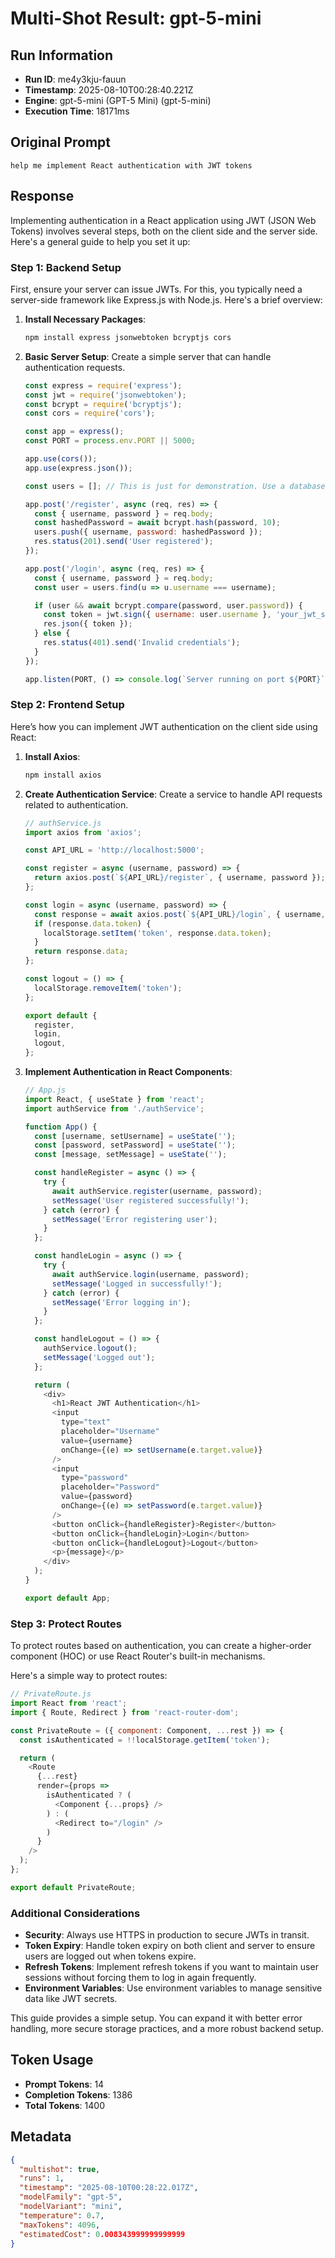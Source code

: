 # Multi-Shot Result: gpt-5-mini

## Run Information
- **Run ID**: me4y3kju-fauun
- **Timestamp**: 2025-08-10T00:28:40.221Z
- **Engine**: gpt-5-mini (GPT-5 Mini) (gpt-5-mini)
- **Execution Time**: 18171ms

## Original Prompt
```
help me implement React authentication with JWT tokens
```

## Response
Implementing authentication in a React application using JWT (JSON Web Tokens) involves several steps, both on the client side and the server side. Here's a general guide to help you set it up:

### Step 1: Backend Setup

First, ensure your server can issue JWTs. For this, you typically need a server-side framework like Express.js with Node.js. Here's a brief overview:

1. **Install Necessary Packages**:
   ```bash
   npm install express jsonwebtoken bcryptjs cors
   ```

2. **Basic Server Setup**:
   Create a simple server that can handle authentication requests.

   ```javascript
   const express = require('express');
   const jwt = require('jsonwebtoken');
   const bcrypt = require('bcryptjs');
   const cors = require('cors');

   const app = express();
   const PORT = process.env.PORT || 5000;

   app.use(cors());
   app.use(express.json());

   const users = []; // This is just for demonstration. Use a database in production.

   app.post('/register', async (req, res) => {
     const { username, password } = req.body;
     const hashedPassword = await bcrypt.hash(password, 10);
     users.push({ username, password: hashedPassword });
     res.status(201).send('User registered');
   });

   app.post('/login', async (req, res) => {
     const { username, password } = req.body;
     const user = users.find(u => u.username === username);

     if (user && await bcrypt.compare(password, user.password)) {
       const token = jwt.sign({ username: user.username }, 'your_jwt_secret', { expiresIn: '1h' });
       res.json({ token });
     } else {
       res.status(401).send('Invalid credentials');
     }
   });

   app.listen(PORT, () => console.log(`Server running on port ${PORT}`));
   ```

### Step 2: Frontend Setup

Here’s how you can implement JWT authentication on the client side using React:

1. **Install Axios**:
   ```bash
   npm install axios
   ```

2. **Create Authentication Service**:
   Create a service to handle API requests related to authentication.

   ```javascript
   // authService.js
   import axios from 'axios';

   const API_URL = 'http://localhost:5000';

   const register = async (username, password) => {
     return axios.post(`${API_URL}/register`, { username, password });
   };

   const login = async (username, password) => {
     const response = await axios.post(`${API_URL}/login`, { username, password });
     if (response.data.token) {
       localStorage.setItem('token', response.data.token);
     }
     return response.data;
   };

   const logout = () => {
     localStorage.removeItem('token');
   };

   export default {
     register,
     login,
     logout,
   };
   ```

3. **Implement Authentication in React Components**:

   ```javascript
   // App.js
   import React, { useState } from 'react';
   import authService from './authService';

   function App() {
     const [username, setUsername] = useState('');
     const [password, setPassword] = useState('');
     const [message, setMessage] = useState('');

     const handleRegister = async () => {
       try {
         await authService.register(username, password);
         setMessage('User registered successfully!');
       } catch (error) {
         setMessage('Error registering user');
       }
     };

     const handleLogin = async () => {
       try {
         await authService.login(username, password);
         setMessage('Logged in successfully!');
       } catch (error) {
         setMessage('Error logging in');
       }
     };

     const handleLogout = () => {
       authService.logout();
       setMessage('Logged out');
     };

     return (
       <div>
         <h1>React JWT Authentication</h1>
         <input
           type="text"
           placeholder="Username"
           value={username}
           onChange={(e) => setUsername(e.target.value)}
         />
         <input
           type="password"
           placeholder="Password"
           value={password}
           onChange={(e) => setPassword(e.target.value)}
         />
         <button onClick={handleRegister}>Register</button>
         <button onClick={handleLogin}>Login</button>
         <button onClick={handleLogout}>Logout</button>
         <p>{message}</p>
       </div>
     );
   }

   export default App;
   ```

### Step 3: Protect Routes

To protect routes based on authentication, you can create a higher-order component (HOC) or use React Router's built-in mechanisms.

Here's a simple way to protect routes:

```javascript
// PrivateRoute.js
import React from 'react';
import { Route, Redirect } from 'react-router-dom';

const PrivateRoute = ({ component: Component, ...rest }) => {
  const isAuthenticated = !!localStorage.getItem('token');

  return (
    <Route
      {...rest}
      render={props =>
        isAuthenticated ? (
          <Component {...props} />
        ) : (
          <Redirect to="/login" />
        )
      }
    />
  );
};

export default PrivateRoute;
```

### Additional Considerations

- **Security**: Always use HTTPS in production to secure JWTs in transit.
- **Token Expiry**: Handle token expiry on both client and server to ensure users are logged out when tokens expire.
- **Refresh Tokens**: Implement refresh tokens if you want to maintain user sessions without forcing them to log in again frequently.
- **Environment Variables**: Use environment variables to manage sensitive data like JWT secrets.

This guide provides a simple setup. You can expand it with better error handling, more secure storage practices, and a more robust backend setup.


## Token Usage
- **Prompt Tokens**: 14
- **Completion Tokens**: 1386
- **Total Tokens**: 1400


## Metadata
```json
{
  "multishot": true,
  "runs": 1,
  "timestamp": "2025-08-10T00:28:22.017Z",
  "modelFamily": "gpt-5",
  "modelVariant": "mini",
  "temperature": 0.7,
  "maxTokens": 4096,
  "estimatedCost": 0.008343999999999999
}
```
